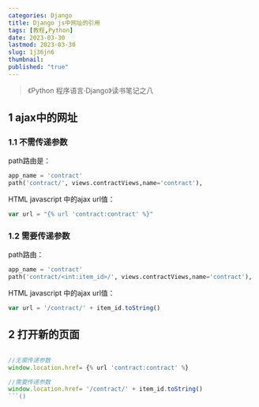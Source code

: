 ```yaml
---
categories: Django
title: Django js中网址的引用
tags: [教程,Python]
date: 2023-03-30
lastmod: 2023-03-30 
slug: 1j36jn6
thumbnail:  
published: "true"
---
```


>《Python 程序语言·Django》读书笔记之八

## 1 ajax中的网址  

### 1.1 不需传递参数  

path路由是：  

```python
app_name = 'contract'
path('contract/', views.contractViews,name='contract'),
```  

HTML javascript 中的ajax url值：  

```js
var url = "{% url 'contract:contract' %}"
```  

### 1.2 需要传递参数

path路由：  

```python
app_name = 'contract'
path('contract/<int:item_id>/', views.contractViews,name='contract'),
```  

HTML javascript 中的ajax url值：  

```js
var url = '/contract/' + item_id.toString()
```  

## 2 打开新的页面  

```js

//无需传递参数
window.location.href= {% url 'contract:contract' %}

//需要传递参数
window.location.href= '/contract/' + item_id.toString()
```()
```